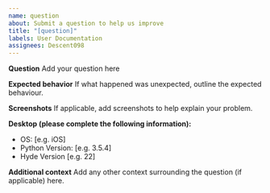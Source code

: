```yaml
---
name: question
about: Submit a question to help us improve
title: "[question]"
labels: User Documentation
assignees: Descent098
---
```


**Question**
Add your question here


**Expected behavior**
If what happened was unexpected, outline the expected behaviour.

**Screenshots**
If applicable, add screenshots to help explain your problem.

**Desktop (please complete the following information):**
 - OS: [e.g. iOS]
 - Python Version: [e.g. 3.5.4]
 - Hyde Version [e.g. 22]

**Additional context**
Add any other context surrounding the question (if applicable) here.
